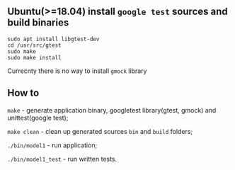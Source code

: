 ## Ubuntu(>=18.04) install `google test` sources and build binaries

```
sudo apt install libgtest-dev
cd /usr/src/gtest
sudo make
sudo make install
```

Currecnty there is no way to install `gmock` library


## How to

`make` - generate application binary, googletest library(gtest, gmock) and unittest(google test);

`make clean` - clean up generated sources `bin` and `build` folders;

`./bin/model1` - run application;

`./bin/model1_test` - run written tests.
